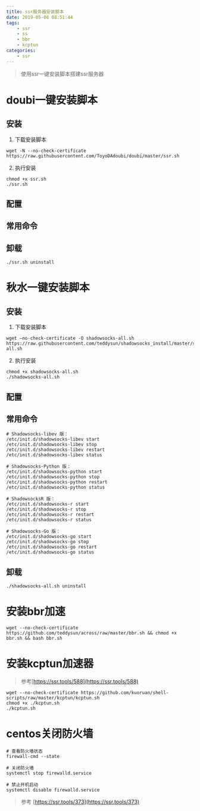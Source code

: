 ```yaml
---
title: ssr服务器安装脚本
date: 2019-05-08 08:51:44
tags:
    - ssr
    - ss
    - bbr
    - kcptun
categories:
    - ssr
---
```


> 使用ssr一键安装脚本搭建ssr服务器

# doubi一键安装脚本

## 安装

1. 下载安装脚本

``` shell
wget -N --no-check-certificate https://raw.githubusercontent.com/ToyoDAdoubi/doubi/master/ssr.sh
```

2. 执行安装

```
chmod +x ssr.sh
./ssr.sh
```

## 配置

## 常用命令

## 卸载

```
./ssr.sh uninstall
```

# 秋水一键安装脚本

## 安装

1. 下载安装脚本

``` shell
wget –no-check-certificate -O shadowsocks-all.sh https://raw.githubusercontent.com/teddysun/shadowsocks_install/master/shadowsocks-all.sh
```

2. 执行安装

```
chmod +x shadowsocks-all.sh
./shadowsocks-all.sh
```

## 配置

## 常用命令

```
# Shadowsocks-libev 版：
/etc/init.d/shadowsocks-libev start
/etc/init.d/shadowsocks-libev stop
/etc/init.d/shadowsocks-libev restart
/etc/init.d/shadowsocks-libev status

# Shadowsocks-Python 版：
/etc/init.d/shadowsocks-python start
/etc/init.d/shadowsocks-python stop
/etc/init.d/shadowsocks-python restart
/etc/init.d/shadowsocks-python status

# ShadowsocksR 版：
/etc/init.d/shadowsocks-r start
/etc/init.d/shadowsocks-r stop
/etc/init.d/shadowsocks-r restart
/etc/init.d/shadowsocks-r status

# Shadowsocks-Go 版：
/etc/init.d/shadowsocks-go start
/etc/init.d/shadowsocks-go stop
/etc/init.d/shadowsocks-go restart
/etc/init.d/shadowsocks-go status
```

## 卸载

```
./shadowsocks-all.sh uninstall
```

# 安装bbr加速

```
wget --no-check-certificate https://github.com/teddysun/across/raw/master/bbr.sh && chmod +x bbr.sh && bash bbr.sh
```

# 安装kcptun加速器

> 参考[https://ssr.tools/588](https://ssr.tools/588)

```
wget --no-check-certificate https://github.com/kuoruan/shell-scripts/raw/master/kcptun/kcptun.sh
chmod +x ./kcptun.sh
./kcptun.sh
```

# centos关闭防火墙

```
# 查看防火墙状态
firewall-cmd --state

# 关闭防火墙
systemctl stop firewalld.service

# 禁止开机启动
systemctl disable firewalld.service
```

> 参考
    [https://ssr.tools/373](https://ssr.tools/373)
